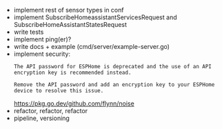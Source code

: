 * implement rest of sensor types in conf
* implement SubscribeHomeassistantServicesRequest and SubscribeHomeAssistantStatesRequest
* write tests
* implement ping(er)?
* write docs + example (cmd/server/example-server.go)
* implement security:
  ```
  The API password for ESPHome is deprecated and the use of an API encryption key is recommended instead.

  Remove the API password and add an encryption key to your ESPHome device to resolve this issue.
  ```
  https://pkg.go.dev/github.com/flynn/noise
* refactor, refactor, refactor
* pipeline, versioning
